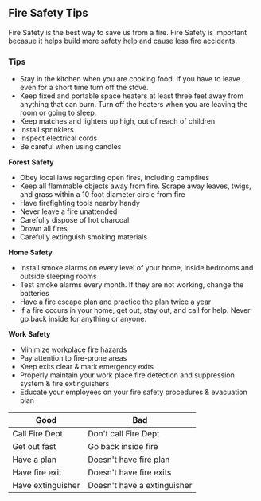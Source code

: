 ## Fire Safety Tips
Fire Safety is the best way to save us from a fire. Fire Safety is important becasue it helps build more safety help and cause less fire accidents.


### Tips

* Stay in the kitchen when you are cooking food. If you have to leave , even for a short time turn off the stove.
* Keep fixed and portable space heaters at least three feet away from anything that can burn. Turn off the heaters when you are leaving the room or going to sleep.
* Keep matches and lighters up high, out of reach of children
* Install sprinklers
* Inspect electrical cords
* Be careful when using candles

**Forest Safety**
* Obey local laws regarding open fires, including campfires
* Keep all flammable objects away from fire. Scrape away leaves, twigs, and grass within a 10 foot diameter circle from fire
* Have firefighting tools nearby handy
* Never leave a fire unattended 
* Carefully dispose of hot charcoal
* Drown all fires
* Carefully extinguish smoking materials

**Home Safety**
* Install smoke alarms on every level of your home, inside bedrooms and outside sleeping rooms
* Test smoke alarms every month. If they are not working, change the batteries
* Have a fire escape plan and practice the plan twice a year
* If a fire occurs in your home, get out, stay out, and call for help. Never go back inside for anything or anyone.

**Work Safety**
* Minimize workplace fire hazards
* Pay attention to fire-prone areas
* Keep exits clear & mark emergency exits
* Properly maintain your work place fire detection and suppression system & fire extinguishers 
* Educate your employees on your fire safety procedures & evacuation plan

Good          | Bad
------------- | -------------
Call Fire Dept| Don't call Fire Dept
Get out fast  | Go back inside fire
Have a plan   | Doesn't have fire plan
Have fire exit| Doesn't have fire exits
Have extinguisher| Doesn't have a extinguisher

